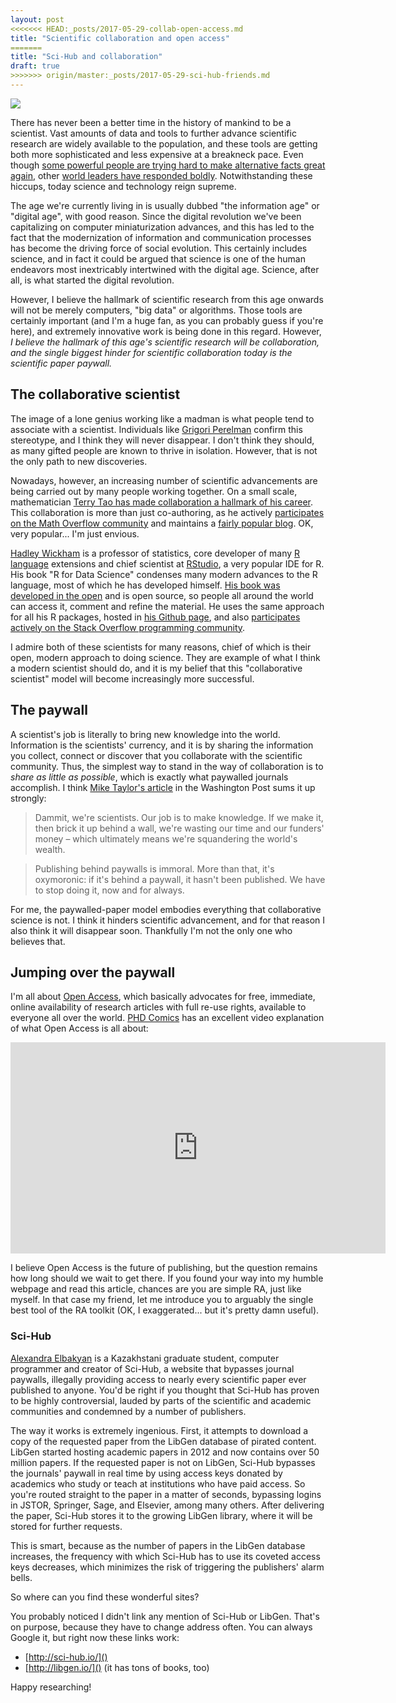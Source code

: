 ```yaml
---
layout: post
<<<<<<< HEAD:_posts/2017-05-29-collab-open-access.md
title: "Scientific collaboration and open access"
=======
title: "Sci-Hub and collaboration"
draft: true
>>>>>>> origin/master:_posts/2017-05-29-sci-hub-friends.md
---
```


![](http://assets3.bigthink.com/system/idea_thumbnails/60490/size_896/robin_hood_final.jpg?1455065058)

There has never been a better time in the history of mankind to be a scientist.
Vast amounts of data and tools to further advance scientific research are widely available to the population, and these tools are getting both more sophisticated and less expensive at a breakneck pace.
Even though [some powerful people are trying hard to make alternative facts great again](https://www.theverge.com/2017/5/23/15682188/trump-science-budget-nih-cdc-nsf-epa-doe-energy-research-funding-cuts), other [world leaders have responded boldly](http://www.reuters.com/article/us-france-election-macron-idUSKBN15J0RQ).
Notwithstanding these hiccups, today science and technology reign supreme.

The age we're currently living in is usually dubbed "the information age" or "digital age", with good reason. Since the digital revolution we've been capitalizing on computer miniaturization advances, and this has led to the fact that the modernization of information and communication processes has become the driving force of social evolution. This certainly includes science, and in fact it could be argued that science is one of the human endeavors most inextricably intertwined with the digital age.
Science, after all, is what started the digital revolution.

However, I believe the hallmark of scientific research from this age onwards will not be merely computers, "big data" or algorithms. Those tools are certainly important (and I'm a huge fan, as you can probably guess if you're here), and extremely innovative work is being done in this regard. However, *I believe the hallmark of this age's scientific research will be collaboration, and the single biggest hinder for scientific collaboration today is the scientific paper paywall.*

<!--more-->
## The collaborative scientist

The image of a lone genius working like a madman is what people tend to associate with a scientist. Individuals like [Grigori Perelman](https://en.wikipedia.org/wiki/Grigori_Perelman) confirm this stereotype, and I think they will never disappear. I don't think they should, as many gifted people are known to thrive in isolation. However, that is not the only path to new discoveries.

Nowadays, however, an increasing number of scientific advancements are being carried out by many people working together. On a small scale, mathematician [Terry Tao has made collaboration a hallmark of his career](https://mobile.nytimes.com/2015/07/26/magazine/the-singular-mind-of-terry-tao.html?module=Promotron&region=Body&action=click&pgtype=article&referer). This collaboration is more than just co-authoring, as he actively [participates on the Math Overflow community](https://mathoverflow.net/users/766/terry-tao) and maintains a [fairly popular blog](https://terrytao.wordpress.com/). OK, very popular... I'm just envious.

[Hadley Wickham](http://hadley.nz/) is a professor of statistics, core developer of many [R language](https://www.r-project.org/) extensions and chief scientist at [RStudio](https://www.rstudio.com/), a very popular IDE for R.
His book "R for Data Science" condenses many modern advances to the R language, most of which he has developed himself. [His book was developed in the open](https://github.com/hadley/r4ds) and is open source, so people all around the world can access it, comment and refine the material. He uses the same approach for all his R packages, hosted in [his Github page](https://github.com/hadley), and also [participates actively on the Stack Overflow programming community](https://stackoverflow.com/users/16632/hadley).

I admire both of these scientists for many reasons, chief of which is their open, modern approach to doing science. They are example of what I think a modern scientist should do, and it is my belief that this "collaborative scientist" model will become increasingly more successful.

## The paywall

A scientist's job is literally to bring new knowledge into the world.
Information is the scientists' currency, and it is by sharing the information you collect, connect or discover that you collaborate with the scientific community. Thus, the simplest way to stand in the way of collaboration is to *share as little as possible*, which is exactly what paywalled journals accomplish. I think [Mike Taylor's article](https://www.theguardian.com/science/blog/2013/jan/17/open-access-publishing-science-paywall-immoral) in the Washington Post sums it up strongly:

> Dammit, we're scientists. Our job is to make knowledge. If we make it, then brick it up behind a wall, we're wasting our time and our funders' money – which ultimately means we're squandering the world's wealth.

> Publishing behind paywalls is immoral. More than that, it's oxymoronic: if it's behind a paywall, it hasn't been published. We have to stop doing it, now and for always.

For me, the paywalled-paper model embodies everything that collaborative science is not. I think it hinders scientific advancement, and for that reason I also think it will disappear soon. Thankfully I'm not the only one who believes that.

## Jumping over the paywall

I'm all about [Open Access](https://en.wikipedia.org/wiki/Open_access), which basically advocates for free, immediate, online availability of research articles with full re-use rights, available to everyone all over the world.
[PHD Comics](http://phdcomics.com/) has an excellent video explanation of what Open Access is all about:

<p><iframe width="600" height="338" src="https://www.youtube.com/embed/L5rVH1KGBCY" frameborder="0" allowfullscreen></iframe></p>

I believe Open Access is the future of publishing, but the question remains how long should we wait to get there. If you found your way into my humble webpage and read this article, chances are you are simple RA, just like myself. In that case my friend, let me introduce you to arguably the single best tool of the RA toolkit (OK, I exaggerated... but it's pretty damn useful).

### Sci-Hub

[Alexandra Elbakyan](https://en.wikipedia.org/wiki/Alexandra_Elbakyan) is a Kazakhstani graduate student, computer programmer and creator of Sci-Hub, a website that bypasses journal paywalls, illegally providing access to nearly every scientific paper ever published to anyone. You'd be right if you thought that Sci-Hub has proven to be highly controversial, lauded by parts of the scientific and academic communities and condemned by a number of publishers.

The way it works is extremely ingenious. First, it attempts to download a copy of the requested paper from the LibGen database of pirated content. LibGen started hosting academic papers in 2012 and now contains over 50 million papers. If the requested paper is not on LibGen, Sci-Hub bypasses the journals' paywall in real time by using access keys donated by academics who study or teach at institutions who have paid access. So you're routed straight to the paper in a matter of seconds, bypassing logins in JSTOR, Springer, Sage, and Elsevier, among many others. After delivering the paper, Sci-Hub stores it to the growing LibGen library, where it will be stored for further requests.

This is smart, because as the number of papers in the LibGen database increases, the frequency with which Sci-Hub has to use its coveted access keys decreases, which minimizes the risk of triggering the publishers' alarm bells.

So where can you find these wonderful sites?

You probably noticed I didn't link any mention of Sci-Hub or LibGen. That's on purpose, because they have to change address often. You can always Google it, but right now these links work:

- [http://sci-hub.io/]()
- [http://libgen.io/]() (it has tons of books, too)

Happy researching!
